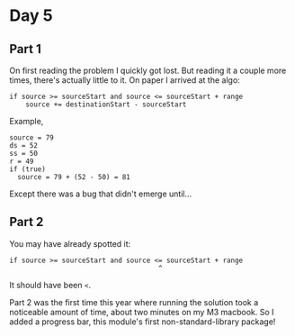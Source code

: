 # Day 5

## Part 1

On first reading the problem I quickly got lost. But reading it a couple more times, there's actually little to it. On paper I arrived at the algo:

```
if source >= sourceStart and source <= sourceStart + range
    source += destinationStart - sourceStart
```
Example,
```
source = 79
ds = 52
ss = 50
r = 49
if (true)
  source = 79 + (52 - 50) = 81
```

Except there was a bug that didn't emerge until...

## Part 2

You may have already spotted it:

```
if source >= sourceStart and source <= sourceStart + range
                                     ^
```

It should have been `<`.

Part 2 was the first time this year where running the solution took a noticeable amount of time, about two minutes on my M3 macbook. So I added a progress bar, this module's first non-standard-library package!
